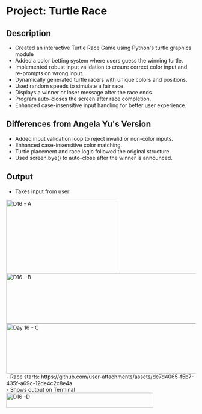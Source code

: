 # Project: Turtle Race
## Description
- Created an interactive Turtle Race Game using Python's turtle graphics module
- Added a color betting system where users guess the winning turtle.
- Implemented robust input validation to ensure correct color input and re-prompts on wrong input.
- Dynamically generated turtle racers with unique colors and positions.
- Used random speeds to simulate a fair race.
- Displays a winner or loser message after the race ends.
- Program auto-closes the screen after race completion.
- Enhanced case-insensitive input handling for better user experience.

## Differences from Angela Yu's Version
- Added input validation loop to reject invalid or non-color inputs.
- Enhanced case-insensitive color matching.
- Turtle placement and race logic followed the original structure.
- Used screen.bye() to auto-close after the winner is announced.
  
## Output
- Takes input from user:<br>
<img width="295" height="195" alt="D16 - A" src="https://github.com/user-attachments/assets/ea41fbe0-a1d6-488b-af6c-40c7ac36e2b3" />
<img width="510" height="134" alt="D16 - B" src="https://github.com/user-attachments/assets/4de437d9-c79d-470b-b5b4-7c6ade5f7501" />
<img width="511" height="133" alt="Day 16 - C" src="https://github.com/user-attachments/assets/551b238e-cac6-468a-9239-e3d7417251e0" />
<br>
- Race starts:
https://github.com/user-attachments/assets/de7d4065-f5b7-435f-a69c-12de4c2c8e4a
<br>
- Shows output on Terminal<br>
<img width="391" height="40" alt="D16 -D" src="https://github.com/user-attachments/assets/e26bdd20-7544-4a59-95d4-5294ae714c52" />




